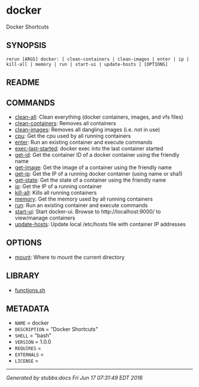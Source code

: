 # docker

Docker Shortcuts

## SYNOPSIS

    rerun [ARGS] docker: [ clean-containers | clean-images | enter | ip | kill-all | memory | run | start-ui | update-hosts ] [OPTIONS]

## README



## COMMANDS

* [clean-all](commands/clean-all/index.html): Clean everything (docker containers, images, and vfs files)
* [clean-containers](commands/clean-containers/index.html): Removes all containers
* [clean-images](commands/clean-images/index.html): Removes all dangling images (i.e. not in use)
* [cpu](commands/cpu/index.html): Get the cpu used by all running containers
* [enter](commands/enter/index.html): Run an existing container and execute commands
* [exec-last-started](commands/exec-last-started/index.html): docker exec into the last container started
* [get-id](commands/get-id/index.html): Get the container ID of a docker container using the friendly name
* [get-image](commands/get-image/index.html): Get the image of a container using the friendly name
* [get-ip](commands/get-ip/index.html): Get the IP of a running docker container (using name or sha1)
* [get-state](commands/get-state/index.html): Get the state of a container using the friendly name
* [ip](commands/ip/index.html): Get the IP of a running container
* [kill-all](commands/kill-all/index.html): Kills all running containers
* [memory](commands/memory/index.html): Get the memory used by all running containers
* [run](commands/run/index.html): Run an existing container and execute commands
* [start-ui](commands/start-ui/index.html): Start docker-ui. Browse to http://localhost:9000/ to view/manage containers
* [update-hosts](commands/update-hosts/index.html): Update local /etc/hosts file with container IP addresses


## OPTIONS

* [mount](docs/options/mount/index.md): Where to mount the current directory

## LIBRARY

* [functions.sh](docs/lib/functions.md)

## METADATA

* `NAME` = docker
* `DESCRIPTION` = "Docker Shortcuts"
* `SHELL` = "bash"
* `VERSION` = 1.0.0
* `REQUIRES` =
* `EXTERNALS` =
* `LICENSE` =

----

*Generated by stubbs:docs Fri Jun 17 07:31:49 EDT 2016*
